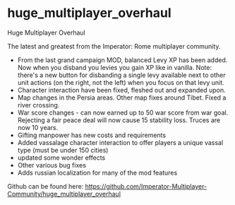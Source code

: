 # huge_multiplayer_overhaul
Huge Multiplayer Overhaul

The latest and greatest from the Imperator: Rome multiplayer community.

* From the last grand campaign MOD, balanced Levy XP has been added. Now when you disband you levies you gain XP like in vanilla. Note: there's a new button for disbanding a single levy available next to other unit actions (on the right, not the left) when you focus on that levy unit.
* Character interaction have been fixed, fleshed out and expanded upon.
* Map changes in the Persia areas. Other map fixes around Tibet. Fixed a river crossing.
* War score changes - can now earned up to 50 war score from war goal. Rejecting a fair peace deal will now cause 15 stability loss. Truces are now 10 years.
* Gifting manpower has new costs and requirements
* Added vassalage character interaction to offer players a unique vassal type (must be under 150 cities)
* updated some wonder effects
* Other various bug fixes
* Adds russian localization for many of the mod features

Github can be found here: https://github.com/Imperator-Multiplayer-Community/huge_multiplayer_overhaul

